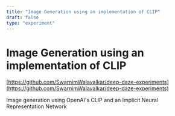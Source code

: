 ```yaml
---
title: "Image Generation using an implementation of CLIP"
draft: false
type: "experiment"
---
```


# Image Generation using an implementation of CLIP

[https://github.com/SwarnimWalavalkar/deep-daze-experiments](https://github.com/SwarnimWalavalkar/deep-daze-experiments)

Image generation using OpenAI's CLIP and an Implicit Neural Representation Network
